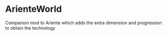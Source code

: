 # ArienteWorld
Companion mod to Ariente which adds the extra dimension and progression to obtain the technology

